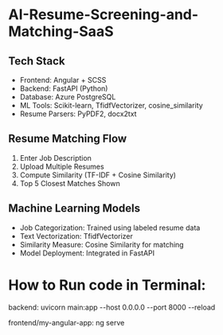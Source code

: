 # AI-Resume-Screening-and-Matching-SaaS

## Tech Stack

- Frontend: Angular + SCSS
- Backend: FastAPI (Python)
- Database: Azure PostgreSQL
- ML Tools: Scikit-learn, TfidfVectorizer, cosine_similarity
- Resume Parsers: PyPDF2, docx2txt

## Resume Matching Flow

1. Enter Job Description
2. Upload Multiple Resumes
3. Compute Similarity (TF-IDF + Cosine Similarity)
4. Top 5 Closest Matches Shown

## Machine Learning Models

- Job Categorization: Trained using labeled resume data
- Text Vectorization: TfidfVectorizer
- Similarity Measure: Cosine Similarity for matching
- Model Deployment: Integrated in FastAPI

# How to Run code in Terminal:

backend: uvicorn main:app --host 0.0.0.0 --port 8000 --reload

frontend/my-angular-app: ng serve






